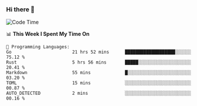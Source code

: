 ### Hi there 👋

<!--
**CrazyCollin/crazycollin** is a ✨ _special_ ✨ repository because its `README.md` (this file) appears on your GitHub profile.

Here are some ideas to get you started:

- 🔭 I’m currently working on ...
- 🌱 I’m currently learning ...
- 👯 I’m looking to collaborate on ...
- 🤔 I’m looking for help with ...
- 💬 Ask me about ...
- 📫 How to reach me: ...
- 😄 Pronouns: ...
- ⚡ Fun fact: ...
-->

<!--START_SECTION:waka-->
![Code Time](http://img.shields.io/badge/Code%20Time-630%20hrs%2030%20mins-blue)

📊 **This Week I Spent My Time On** 

```text
💬 Programming Languages: 
Go                       21 hrs 52 mins      ███████████████████░░░░░░   75.12 % 
Rust                     5 hrs 56 mins       █████░░░░░░░░░░░░░░░░░░░░   20.41 % 
Markdown                 55 mins             █░░░░░░░░░░░░░░░░░░░░░░░░   03.20 % 
TOML                     15 mins             ░░░░░░░░░░░░░░░░░░░░░░░░░   00.87 % 
AUTO_DETECTED            2 mins              ░░░░░░░░░░░░░░░░░░░░░░░░░   00.16 % 
```


<!--END_SECTION:waka-->
